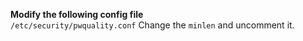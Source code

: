 **Modify the following config file**    
`/etc/security/pwquality.conf`
Change the `minlen` and uncomment it.